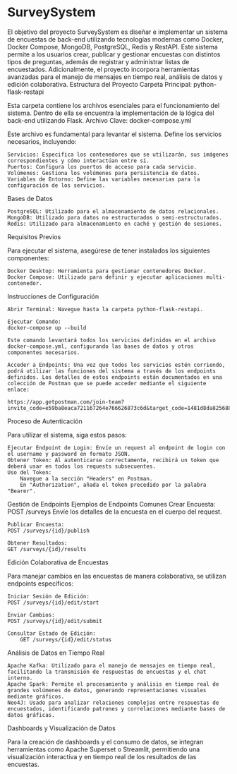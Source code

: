 # SurveySystem

El objetivo del proyecto SurveySystem es diseñar e implementar un sistema de encuestas de back-end utilizando tecnologías modernas como Docker, Docker Compose, MongoDB, PostgreSQL, Redis y RestAPI. Este sistema permite a los usuarios crear, publicar y gestionar encuestas con distintos tipos de preguntas, además de registrar y administrar listas de encuestados. Adicionalmente, el proyecto incorpora herramientas avanzadas para el manejo de mensajes en tiempo real, análisis de datos y edición colaborativa.
Estructura del Proyecto
Carpeta Principal: python-flask-restapi

Esta carpeta contiene los archivos esenciales para el funcionamiento del sistema. Dentro de ella se encuentra la implementación de la lógica del back-end utilizando Flask.
Archivo Clave: docker-compose.yml

Este archivo es fundamental para levantar el sistema. Define los servicios necesarios, incluyendo:

    Servicios: Especifica los contenedores que se utilizarán, sus imágenes correspondientes y cómo interactúan entre sí.
    Puertos: Configura los puertos de acceso para cada servicio.
    Volúmenes: Gestiona los volúmenes para persistencia de datos.
    Variables de Entorno: Define las variables necesarias para la configuración de los servicios.


Bases de Datos

    PostgreSQL: Utilizado para el almacenamiento de datos relacionales.
    MongoDB: Utilizado para datos no estructurados o semi-estructurados.
    Redis: Utilizado para almacenamiento en caché y gestión de sesiones.


Requisitos Previos

Para ejecutar el sistema, asegúrese de tener instalados los siguientes componentes:

    Docker Desktop: Herramienta para gestionar contenedores Docker.
    Docker Compose: Utilizado para definir y ejecutar aplicaciones multi-contenedor.


Instrucciones de Configuración

    Abrir Terminal: Navegue hasta la carpeta python-flask-restapi.

    Ejecutar Comando:
    docker-compose up --build

    Este comando levantará todos los servicios definidos en el archivo docker-compose.yml, configurando las bases de datos y otros componentes necesarios.

    Acceder a Endpoints: Una vez que todos los servicios estén corriendo, podrá utilizar las funciones del sistema a través de los endpoints definidos. Los detalles de estos endpoints están documentados en una colección de Postman que se puede acceder mediante el siguiente enlace:   

    https://app.getpostman.com/join-team?invite_code=e59ba8eaca721167264e766626873c6d&target_code=1481d8da825688d73ee1892e8fb3eb87


Proceso de Autenticación

Para utilizar el sistema, siga estos pasos:

    Ejecutar Endpoint de Login: Envíe un request al endpoint de login con el username y password en formato JSON.
    Obtener Token: Al autenticarse correctamente, recibirá un token que deberá usar en todos los requests subsecuentes.
    Uso del Token:
        Navegue a la sección "Headers" en Postman.
        En "Authorization", añada el token precedido por la palabra "Bearer".


Gestión de Endpoints
Ejemplos de Endpoints Comunes
    Crear Encuesta:
    POST /surveys
    Envíe los detalles de la encuesta en el cuerpo del request.

    Publicar Encuesta:
    POST /surveys/{id}/publish

    Obtener Resultados:
    GET /surveys/{id}/results


Edición Colaborativa de Encuestas

Para manejar cambios en las encuestas de manera colaborativa, se utilizan endpoints específicos:

    Iniciar Sesión de Edición:
    POST /surveys/{id}/edit/start

    Enviar Cambios:
    POST /surveys/{id}/edit/submit

    Consultar Estado de Edición:
        GET /surveys/{id}/edit/status


Análisis de Datos en Tiempo Real

    Apache Kafka: Utilizado para el manejo de mensajes en tiempo real, facilitando la transmisión de respuestas de encuestas y el chat interno.
    Apache Spark: Permite el procesamiento y análisis en tiempo real de grandes volúmenes de datos, generando representaciones visuales mediante gráficos.
    Neo4J: Usado para analizar relaciones complejas entre respuestas de encuestados, identificando patrones y correlaciones mediante bases de datos gráficas.


Dashboards y Visualización de Datos

Para la creación de dashboards y el consumo de datos, se integran herramientas como Apache Superset o Streamlit, permitiendo una visualización interactiva y en tiempo real de los resultados de las encuestas.